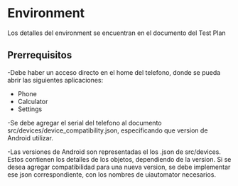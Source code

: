 # Environment

Los detalles del environment se encuentran en el documento del Test Plan

## Prerrequisitos

-Debe haber un acceso directo en el home del telefono, donde se pueda abrir las siguientes aplicaciones:

- Phone
- Calculator
- Settings

-Se debe agregar el serial del telefono al documento src/devices/device_compatibility.json, especificando que version de Android
utilizar. 


-Las versiones de Android son representadas el los .json de src/devices. Estos contienen los detalles de los objetos, dependiendo
de la version. Si se desea agregar compatibilidad para una nueva version, se debe implementar ese json correspondiente, con
los nombres de uiautomator necesarios.